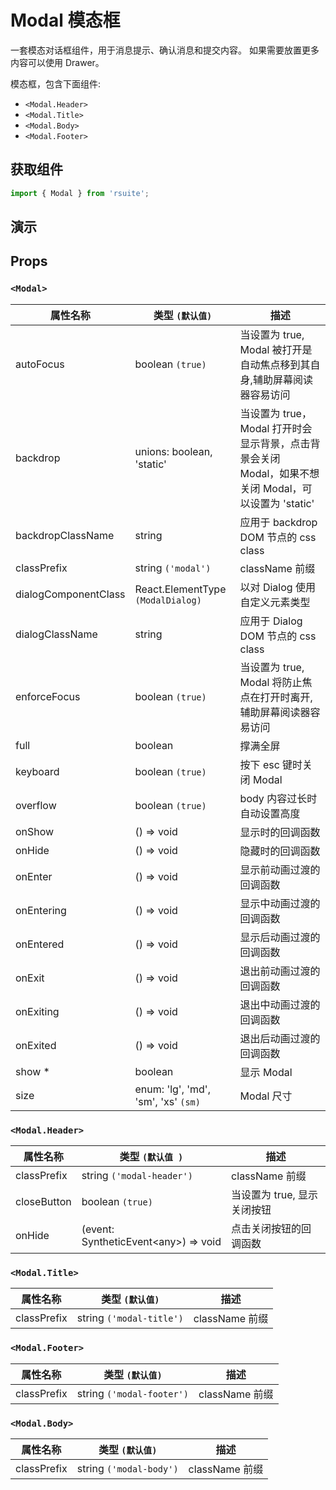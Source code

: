# Modal 模态框

一套模态对话框组件，用于消息提示、确认消息和提交内容。 如果需要放置更多内容可以使用 Drawer。

模态框，包含下面组件:

* `<Modal.Header>`
* `<Modal.Title>`
* `<Modal.Body>`
* `<Modal.Footer>`

## 获取组件

```js
import { Modal } from 'rsuite';
```

## 演示

<!--{demo}-->

## Props

### `<Modal>`

| 属性名称             | 类型 `(默认值)`                     | 描述                                                                                                 |
| -------------------- | ----------------------------------- | ---------------------------------------------------------------------------------------------------- |
| autoFocus            | boolean `(true)`                    | 当设置为 true, Modal 被打开是自动焦点移到其自身,辅助屏幕阅读器容易访问                               |
| backdrop             | unions: boolean, 'static'           | 当设置为 true，Modal 打开时会显示背景，点击背景会关闭 Modal，如果不想关闭 Modal，可以设置为 'static' |
| backdropClassName    | string                              | 应用于 backdrop DOM 节点的 css class                                                                 |
| classPrefix          | string `('modal')`                  | className 前缀                                                                                       |
| dialogComponentClass | React.ElementType `(ModalDialog)`   | 以对 Dialog 使用自定义元素类型                                                                     |
| dialogClassName      | string                              | 应用于 Dialog DOM 节点的 css class                                                                   |
| enforceFocus         | boolean `(true)`                    | 当设置为 true, Modal 将防止焦点在打开时离开,辅助屏幕阅读器容易访问                                   |
| full                 | boolean                             | 撑满全屏                                                                                             |
| keyboard             | boolean `(true)`                    | 按下 esc 键时关闭 Modal                                                                              |
| overflow             | boolean `(true)`                    | body 内容过长时自动设置高度                                                                          |
| onShow               | () => void                          | 显示时的回调函数                                                                                     |
| onHide               | () => void                          | 隐藏时的回调函数                                                                                     |
| onEnter              | () => void                          | 显示前动画过渡的回调函数                                                                             |
| onEntering           | () => void                          | 显示中动画过渡的回调函数                                                                             |
| onEntered            | () => void                          | 显示后动画过渡的回调函数                                                                             |
| onExit               | () => void                          | 退出前动画过渡的回调函数                                                                             |
| onExiting            | () => void                          | 退出中动画过渡的回调函数                                                                             |
| onExited             | () => void                          | 退出后动画过渡的回调函数                                                                             |
| show \*              | boolean                             | 显示 Modal                                                                                           |
| size                 | enum: 'lg', 'md', 'sm', 'xs' `(sm)` | Modal 尺寸                                                                                           |

### `<Modal.Header>`

| 属性名称    | 类型 `(默认值 )`                           | 描述                        |
| ----------- | ------------------------------------------ | --------------------------- |
| classPrefix | string `('modal-header')`                  | className 前缀              |
| closeButton | boolean `(true)`                           | 当设置为 true, 显示关闭按钮 |
| onHide      | (event: SyntheticEvent&lt;any&gt;) => void | 点击关闭按钮的回调函数      |

### `<Modal.Title>`

| 属性名称    | 类型 `(默认值)`          | 描述           |
| ----------- | ------------------------ | -------------- |
| classPrefix | string `('modal-title')` | className 前缀 |

### `<Modal.Footer>`

| 属性名称    | 类型 `(默认值)`           | 描述           |
| ----------- | ------------------------- | -------------- |
| classPrefix | string `('modal-footer')` | className 前缀 |

### `<Modal.Body>`

| 属性名称    | 类型 `(默认值)`         | 描述           |
| ----------- | ----------------------- | -------------- |
| classPrefix | string `('modal-body')` | className 前缀 |
